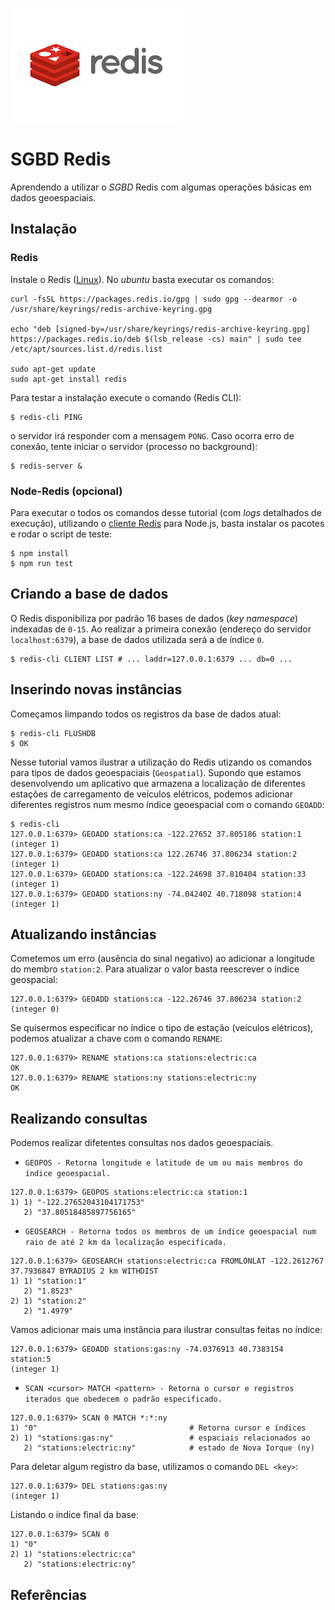 ![](redis_logo.png "Redis")

# SGBD Redis

Aprendendo a utilizar o _SGBD_ Redis com algumas operações básicas em dados geoespaciais.

## Instalação

### Redis

Instale o Redis ([Linux](https://redis.io/docs/getting-started/installation/install-redis-on-linux/)). No _ubuntu_ basta executar os comandos: 

```console
curl -fsSL https://packages.redis.io/gpg | sudo gpg --dearmor -o /usr/share/keyrings/redis-archive-keyring.gpg

echo "deb [signed-by=/usr/share/keyrings/redis-archive-keyring.gpg] https://packages.redis.io/deb $(lsb_release -cs) main" | sudo tee /etc/apt/sources.list.d/redis.list

sudo apt-get update
sudo apt-get install redis
```

Para testar a instalação execute o comando (Redis CLI):

```console
$ redis-cli PING
```

o servidor irá responder com a mensagem `PONG`. Caso ocorra erro de conexão, tente iniciar o servidor (processo no background):

```console
$ redis-server &
```

### Node-Redis (opcional)

Para executar o todos os comandos desse tutorial (com _logs_ detalhados de execução), utilizando o [cliente Redis](https://www.npmjs.com/package/redis) para Node.js, basta instalar os pacotes e rodar o script de teste:


```console
$ npm install
$ npm run test
```

## Criando a base de dados

O Redis disponibiliza por padrão 16 bases de dados (_key namespace_) indexadas de `0-15`. Ao realizar a primeira conexão (endereço do servidor `localhost:6379`), a base de dados utilizada será a de índice `0`.

```console
$ redis-cli CLIENT LIST # ... laddr=127.0.0.1:6379 ... db=0 ...
```

## Inserindo novas instâncias

Começamos limpando todos os registros da base de dados atual:

```
$ redis-cli FLUSHDB
$ OK
```

Nesse tutorial vamos ilustrar a utilização do Redis utizando os comandos para tipos de dados geoespaciais (`Geospatial`). Supondo que estamos desenvolvendo um aplicativo que armazena a localização de diferentes estações de carregamento de veículos elétricos, podemos adicionar diferentes registros num mesmo índice geoespacial com o comando `GEOADD`:

```console
$ redis-cli
127.0.0.1:6379> GEOADD stations:ca -122.27652 37.805186 station:1
(integer 1)
127.0.0.1:6379> GEOADD stations:ca 122.26746 37.806234 station:2
(integer 1)
127.0.0.1:6379> GEOADD stations:ca -122.24698 37.810404 station:33
(integer 1)
127.0.0.1:6379> GEOADD stations:ny -74.042402 40.718098 station:4
(integer 1)
```

## Atualizando instâncias

Cometemos um erro (ausência do sinal negativo) ao adicionar a longitude do membro `station:2`. Para atualizar o valor basta reescrever o índice geospacial:

```console
127.0.0.1:6379> GEOADD stations:ca -122.26746 37.806234 station:2
(integer 0)
```

Se quisermos especificar no índice o tipo de estação (veículos elétricos), podemos atualizar a chave com o comando `RENAME`:

```console
127.0.0.1:6379> RENAME stations:ca stations:electric:ca
OK
127.0.0.1:6379> RENAME stations:ny stations:electric:ny
OK
```

## Realizando consultas

Podemos realizar difetentes consultas nos dados geoespaciais.

- `GEOPOS - Retorna longitude e latitude de um ou mais membros do índice geoespacial.`
```console
127.0.0.1:6379> GEOPOS stations:electric:ca station:1
1) 1) "-122.27652043104171753"
   2) "37.80518485897756165"
```

- `GEOSEARCH - Retorna todos os membros de um índice geoespacial num raio de até 2 km da localização especificada.`
```console
127.0.0.1:6379> GEOSEARCH stations:electric:ca FROMLONLAT -122.2612767 37.7936847 BYRADIUS 2 km WITHDIST
1) 1) "station:1"
   2) "1.8523"
2) 1) "station:2"
   2) "1.4979"
```

Vamos adicionar mais uma instância para ilustrar consultas feitas no índice:

```console
127.0.0.1:6379> GEOADD stations:gas:ny -74.0376913 40.7383154 station:5
(integer 1)
```

- `SCAN <cursor> MATCH <pattern> - Retorna o cursor e registros iterados que obedecem o padrão especificado.`
```console
127.0.0.1:6379> SCAN 0 MATCH *:*:ny
1) "0"                                  # Retorna cursor e índices
2) 1) "stations:gas:ny"                 # espaciais relacionados ao
   2) "stations:electric:ny"            # estado de Nova Iorque (ny)
```

Para deletar algum registro da base, utilizamos o comando `DEL <key>`:

```console
127.0.0.1:6379> DEL stations:gas:ny
(integer 1)
```

Listando o índice final da base:

```console
127.0.0.1:6379> SCAN 0
1) "0"
2) 1) "stations:electric:ca"
   2) "stations:electric:ny"
```

## Referências